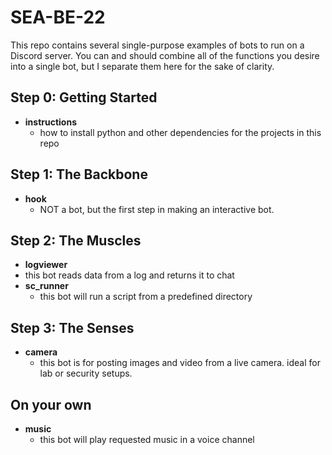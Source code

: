 # SEA-BE-22
This repo contains several single-purpose examples of bots to run on a Discord server. You can and should combine all of the functions you desire into a single bot, but I separate them here for the sake of clarity.

## Step 0: Getting Started
- **instructions**
  - how to install python and other dependencies for the projects in this repo 

## Step 1: The Backbone
- **hook**
  - NOT a bot, but the first step in making an interactive bot. 
## Step 2: The Muscles
 - **logviewer** 
  - this bot reads data from a log and returns it to chat
- **sc_runner** 
  - this bot will run a script from a predefined directory

## Step 3: The Senses
- **camera** 
  - this bot is for posting images and video from a live camera. ideal for lab or security setups.

## On your own
- **music** 
  - this bot will play requested music in a voice channel
<!--
- **reactor** 
  - this bot will assign roles in a discord channel based on your reactions
- **steamer** 
  - this bot queries live stats from a specified steam game server and shows player count in status
- **the kitchen skink**
  -  most of the above foolishly combined into a single bot
-->


